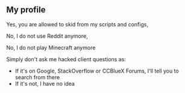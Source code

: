 ## My profile



Yes, you are allowed to skid from my scripts and configs,

No, I do not use Reddit anymore,

No, I do not play Minecraft anymore


Simply don't ask me hacked client questions as:
- If it's on Google, StackOverflow or CCBlueX Forums, I'll tell you to search from there
- If it's not, I have no idea
